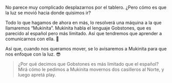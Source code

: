 No parece muy complicado desplazarnos por el tablero. ¿Pero cómo es que la luz se movió hacia donde quisimos ir? 

Todo lo que hagamos de ahora en más, lo resolverá una máquina a la que llamaremos “Mukinita”. Mukinita habla el lenguaje Gobstones, que es parecido al español pero más limitado. Así que tendremos que aprender a comunicarnos con ella. :raising_hand:

Así que, cuando nos queramos mover, se lo avisaremos a Mukinita para que nos enfoque con la luz. :sunglasses: 

> ¿Por qué decimos que Gobstones es más limitado que el español? Mirá cómo le pedimos a Mukinita movernos dos casilleros al Norte, y luego apretá play. 
